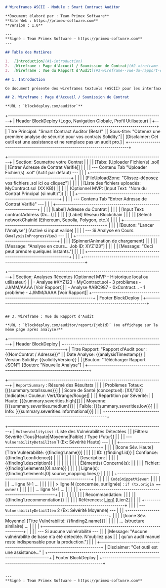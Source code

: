 ```markdown
# Wireframes ASCII - Module : Smart Contract Auditor

**Document élaboré par : Team Primex Software**
**Site Web : https://primex-software.com**
**Version : 1.0**

---
**Signé : Team Primex Software – https://primex-software.com**
---

## Table des Matières

1.  [Introduction](#1-introduction)
2.  [Wireframe : Page d'Accueil / Soumission de Contrat](#2-wireframe--page-daccueil--soumission-de-contrat)
3.  [Wireframe : Vue du Rapport d'Audit](#3-wireframe--vue-du-rapport-daudit)

## 1. Introduction

Ce document présente des wireframes textuels (ASCII) pour les interfaces utilisateur clés du module Smart Contract Auditor. Ces wireframes illustrent la disposition générale des éléments pour la soumission d'un contrat et l'affichage du rapport d'audit.

## 2. Wireframe : Page d'Accueil / Soumission de Contrat

**URL : `blockdeploy.com/auditor`**

```
+------------------------------------------------------------------------------+
| Header BlockDeploy (Logo, Navigation Globale, Profil Utilisateur)            |
+------------------------------------------------------------------------------+
| Titre Principal: "Smart Contract Auditor (Beta)"                             |
| Sous-titre: "Obtenez une première analyse de sécurité pour vos contrats Solidity."|
| [Disclaimer: Cet outil est une assistance et ne remplace pas un audit pro.]  |
+------------------------------------------------------------------------------+

+------------------------------------------------------------------------------+
| Section: Soumettre votre Contrat                                             |
|                                                                              |
|   [Tabs: [Uploader Fichier(s) .sol]  |  [Entrer Adresse de Contrat Vérifié]] |
|                                                                              |
|   --- Contenu Tab "Uploader Fichier(s) .sol" (Actif par défaut) ---          |
|   | +--------------------------------------------------------------------+ |
|   | | [FileUploadZone: "Glissez-déposez vos fichiers .sol ici ou cliquez"] | |
|   | | [Liste des fichiers uploadés: MyContract.sol (XX KB)]                | |
|   | | (Optionnel MVP: [Input Text: "Nom du Contrat Principal (si multi)"]) | |
|   | +--------------------------------------------------------------------+ |
|                                                                              |
|   --- Contenu Tab "Entrer Adresse de Contrat Vérifié" ---                    |
|   | +--------------------------------------------------------------------+ |
|   | | [Label] Adresse du Contrat                                           | |
|   | | [Input Text: contractAddress (0x...)]                                | |
|   | | [Label] Réseau Blockchain                                            | |
|   | | [Select: networkChainId (Ethereum, Sepolia, Polygon, etc.)]          | |
|   | +--------------------------------------------------------------------+ |
|                                                                              |
|   [Bouton: "Lancer l'Analyse"] (Activé si input valide)                      |
|                                                                              |
|   --- Si Analyse en Cours (`AnalysisInProgressView`) ---                     |
|   | +--------------------------------------------------------------------+ |
|   | | [Spinner/Animation de chargement]                                    | |
|   | | [Message: "Analyse en cours... Job ID: XYZ123"]                      | |
|   | | [Message: "Ceci peut prendre quelques instants."]                    | |
|   | +--------------------------------------------------------------------+ |
|                                                                              |
+------------------------------------------------------------------------------+

+------------------------------------------------------------------------------+
| Section: Analyses Récentes (Optionnel MVP - Historique local ou utilisateur) |
|   - Analyse #XYZ123 - MyContract.sol - 3 problèmes - JJ/MM/AAAA [Voir Rapport]|
|   - Analyse #ABC987 - 0xContract... - 1 problème - JJ/MM/AAAA [Voir Rapport]|
+------------------------------------------------------------------------------+
| Footer BlockDeploy                                                           |
+------------------------------------------------------------------------------+
```

## 3. Wireframe : Vue du Rapport d'Audit

**URL : `blockdeploy.com/auditor/report/{jobId}` (ou affichage sur la même page après analyse)**

```
+------------------------------------------------------------------------------+
| Header BlockDeploy                                                           |
+------------------------------------------------------------------------------+
| Titre Rapport: "Rapport d'Audit pour : {{NomContrat / Adresse}}"             |
| Date Analyse: {{analysisTimestamp}} | Version Solidity: {{solidityVersion}}  |
| [Bouton: "Télécharger Rapport JSON"] [Bouton: "Nouvelle Analyse"]            |
+------------------------------------------------------------------------------+

+------------------------------------------------------------------------------+
| `ReportSummary` : Résumé des Résultats                                       |
|                                                                              |
|   Problèmes Totaux: [{{summary.totalIssues}}]                                |
|   Score de Santé (conceptuel): [XX/100] [Indicateur Couleur: Vert/Orange/Rouge]|
|                                                                              |
|   Répartition par Sévérité:                                                  |
|     Haute:    [{{summary.severities.high}}]                                  |
|     Moyenne:  [{{summary.severities.medium}}]                                |
|     Faible:   [{{summary.severities.low}}]                                   |
|     Info:     [{{summary.severities.informational}}]                         |
|                                                                              |
+------------------------------------------------------------------------------+

+------------------------------------------------------------------------------+
| `VulnerabilityList` : Liste des Vulnérabilités Détectées                     |
| [Filtres: Sévérité (Tous|Haute|Moyenne|Faible) / Type (Futur)]               |
|                                                                              |
|   --- `VulnerabilityDetailItem` 1 (Ex: Sévérité Haute) ---                   |
|   | +--------------------------------------------------------------------+ |
|   | | [Icone Sév. Haute] [Titre Vulnérabilité: {{finding1.name}}]          | |
|   | | ID: {{finding1.id}} | Confiance: {{finding1.confidence}}             | |
|   | |                                                                    | |
|   | | Description:                                                         | |
|   | |   {{finding1.description}}                                           | |
|   | |                                                                    | |
|   | | Élément(s) Concerné(s):                                              | |
|   | |   Fichier: {{finding1.elements[0].name}}                             | |
|   | |   Ligne(s): {{finding1.elements[0].source_mapping.lines}}            | |
|   | |   +----------------------------------------------------------------+ | |
|   | |   | `CodeSnippetViewer`:                                           | |
|   | |   | ... ligne N-1 ...                                              | |
|   | |   | > ligne N (concernée, surlignée) : `if (tx.origin == owner)`   | |
|   | |   | ... ligne N+1 ...                                              | |
|   | |   +----------------------------------------------------------------+ | |
|   | |                                                                    | |
|   | | Recommandation:                                                      | |
|   | |   {{finding1.recommendation}}                                        | |
|   | |   Références: [Lien1]({{finding1.referenceUrls[0]}}) [Lien2]        | |
|   | +--------------------------------------------------------------------+ |
|                                                                              |
|   --- `VulnerabilityDetailItem` 2 (Ex: Sévérité Moyenne) ---                 |
|   | +--------------------------------------------------------------------+ |
|   | | [Icone Sév. Moyenne] [Titre Vulnérabilité: {{finding2.name}}]        | |
|   | | ... (structure similaire) ...                                       | |
|   | +--------------------------------------------------------------------+ |
|                                                                              |
|   --- Si aucune vulnérabilité ---                                            |
|   | [Message: "Aucune vulnérabilité de base n'a été détectée. N'oubliez pas |
|   |  qu'un audit manuel reste indispensable pour la production."]           |
|                                                                              |
+------------------------------------------------------------------------------+
| Disclaimer: "Cet outil est une assistance..."                                |
+------------------------------------------------------------------------------+
| Footer BlockDeploy                                                           |
+------------------------------------------------------------------------------+
```

---
**Signé : Team Primex Software – https://primex-software.com**
```
